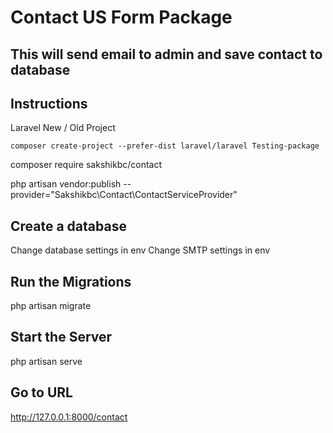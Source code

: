 # Contact US Form Package

## This will send email to admin and save contact to database


## Instructions

Laravel New / Old Project

`
composer create-project --prefer-dist laravel/laravel Testing-package
`

composer require sakshikbc/contact

php artisan vendor:publish --provider="Sakshikbc\Contact\ContactServiceProvider"

## Create a database
Change database settings in env
Change SMTP settings in env

## Run the Migrations
php artisan migrate


## Start the Server
php artisan serve

## Go to URL
http://127.0.0.1:8000/contact


